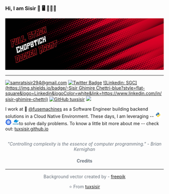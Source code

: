 ### Hi, I am Sisir 👋 🖥 🧑🏻‍💻

<img src="https://raw.githubusercontent.com/tuxsisir/tuxsisir/master/profile-banner.png" alt="full-stack-chopstick-docker-agent">
<!-- <img src="https://media.giphy.com/media/ekjmhJUGHJm7FC4Juo/giphy.gif" width="100%" align="center"> -->

---

[![samratsisir294@gmail.com](https://img.shields.io/badge/-Gmail-c14438?style=flat&logo=Gmail&logoColor=white)](mailto:samratsisir294@gmail.com)
[![Twitter Badge](https://img.shields.io/badge/-@samratsisir-1ca0f1?style=flat&labelColor=1ca0f1&logo=twitter&logoColor=white&link=https://twitter.com/samratsisir)](https://twitter.com/samratsisir)
[![Linkedin: SGC](https://img.shields.io/badge/-Sisir Ghimire Chettri-blue?style=flat-square&logo=Linkedin&logoColor=white&link=https://www.linkedin.com/in/sisir-ghimire-chettri)](https://www.linkedin.com/in/sisir-ghimire-chettri) [![GitHub tuxsisir](https://img.shields.io/github/followers/tuxsisir?label=follow&style=social)](https://github.com/tuxsisir)
[![](https://img.shields.io/badge/more-@tuxsisir.github.io-ff69b4)](https://tuxsisir.github.io)


I work at 🏢 [@fusemachines](https://fusemachines.com) as a Software Engineer building backend
solutions in a Cloud Native Environment. These days, I am leveraging -- <code><img height="20" src="https://raw.githubusercontent.com/github/explore/80688e429a7d4ef2fca1e82350fe8e3517d3494d/topics/python/python.png"></code>
<code><img height="20" src="https://raw.githubusercontent.com/github/explore/80688e429a7d4ef2fca1e82350fe8e3517d3494d/topics/kubernetes/kubernetes.png"></code>
<code><img height="20" src="https://raw.githubusercontent.com/github/explore/80688e429a7d4ef2fca1e82350fe8e3517d3494d/topics/docker/docker.png"></code>to solve daily problems. To know a little bit more about me -- check out: [tuxsisir.github.io](https://tuxsisir.github.io)

<br>

<div align="center" style="color: #6a737d;">
<em>"Controlling complexity is the essence of computer programming." - Brian Kernighan</em>
<br>

<h4>Credits</h4>
<hr>

Background vector created by - <a href="https://www.freepik.com/free-photos-vectors/background">freepik</a>
<div>
⭐️ From <a href="https://github.com/tuxsisir/tuxsisir">tuxsisir</a>
</div>
</div>